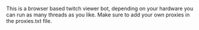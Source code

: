 This is a browser based twitch viewer bot, depending on your hardware you can run as many threads as you like.
Make sure to add your own proxies in the proxies.txt file.
